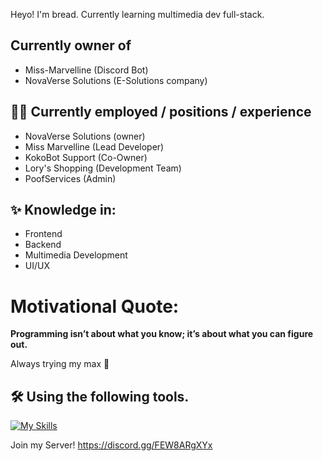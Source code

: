 Heyo! I'm bread.
Currently learning multimedia dev full-stack.

## Currently owner of 
* Miss-Marvelline (Discord Bot)
* NovaVerse Solutions (E-Solutions company)

## 👨‍💼 Currently employed / positions / experience
* NovaVerse Solutions (owner)
* Miss Marvelline (Lead Developer)
* KokoBot Support (Co-Owner)
* Lory's Shopping (Development Team)
* PoofServices (Admin)

## ✨ Knowledge in:
* Frontend
* Backend
* Multimedia Development
* UI/UX

# Motivational Quote:
**Programming isn’t about what you know; it’s about what you can figure out.**

Always trying my max 💪

## 🛠️ Using the following tools.
[![My Skills](https://skillicons.dev/icons?i=robloxstudio,blender,css,html,discord,git,github,ai,ps,js,obsidian,ts,figma,xd&theme=dark)](https://skillicons.dev)

Join my Server!
https://discord.gg/FEW8ARgXYx
